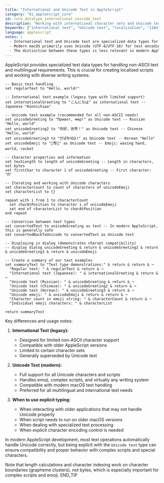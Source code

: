 ```yaml
---
title: "International and Unicode Text in AppleScript"
category: "01_applescript_core"
id: core_datatype_international_unicode_text
description: "Working with international character sets and Unicode text in AppleScript for multilingual applications."
keywords: ["international text", "Unicode text", "localization", "i18n", "UTF-8", "character encoding", "multi-byte", "non-Latin"]
language: applescript
notes: |
  - International text and Unicode text are specialized data types for handling non-ASCII characters
  - Modern macOS primarily uses Unicode (UTF-8/UTF-16) for text encoding
  - The distinction between these types is less relevant in modern AppleScript versions, but still important for compatibility
---
```


AppleScript provides specialized text data types for handling non-ASCII text and multilingual requirements. This is crucial for creating localized scripts and working with diverse writing systems.

```applescript
-- Basic text handling
set regularText to "Hello, world!"

-- International text example (legacy type with limited support)
set internationalGreeting to "こんにちは" as international text -- Japanese "Konnichiwa"

-- Unicode text example (recommended for all non-ASCII needs)
set unicodeGreeting to "Привет, мир!" as Unicode text -- Russian "Hello, world"
set unicodeGreeting2 to "你好，世界！" as Unicode text -- Chinese "Hello, world"
set unicodeGreeting3 to "안녕하세요!" as Unicode text -- Korean "Hello"
set unicodeEmoji to "👋🌎🚀" as Unicode text -- Emoji: waving hand, world, rocket

-- Character properties and information
set textLength to length of unicodeGreeting -- Length in characters, not bytes
set firstChar to character 1 of unicodeGreeting -- First character: "П"

-- Iterating and working with Unicode characters
set characterCount to count of characters of unicodeEmoji
set characterList to {}

repeat with i from 1 to characterCount
  set charAtPosition to character i of unicodeEmoji
  set end of characterList to charAtPosition
end repeat

-- Conversion between text types
set convertedText to unicodeGreeting as text -- In modern AppleScript, this is generally safe
set convertedBackToUnicode to convertedText as Unicode text

-- Displaying in dialog (demonstrates charset compatibility)
-- display dialog unicodeGreeting & return & unicodeGreeting2 & return & unicodeGreeting3 & return & unicodeEmoji

-- Create a summary of our text examples
set summaryText to "Text type demonstrations:" & return & return & ¬
  "Regular text: " & regularText & return & ¬
  "International text (Japanese): " & internationalGreeting & return & ¬
  "Unicode text (Russian): " & unicodeGreeting & return & ¬
  "Unicode text (Chinese): " & unicodeGreeting2 & return & ¬
  "Unicode text (Korean): " & unicodeGreeting3 & return & ¬
  "Unicode emoji: " & unicodeEmoji & return & return & ¬
  "Character count in emoji string: " & characterCount & return & ¬
  "Individual emoji characters: " & characterList

return summaryText
```

Key differences and usage notes:

1. **International Text (legacy):**
   - Designed for limited non-ASCII character support
   - Compatible with older AppleScript versions
   - Limited to certain character sets
   - Generally superseded by Unicode text

2. **Unicode Text (modern):**
   - Full support for all Unicode characters and scripts
   - Handles emoji, complex scripts, and virtually any writing system
   - Compatible with modern macOS text handling
   - Preferred for all multilingual and international text needs

3. **When to use explicit typing:**
   - When interacting with older applications that may not handle Unicode properly
   - When script needs to run on older macOS versions
   - When dealing with specialized text processing
   - When explicit character encoding control is needed

In modern AppleScript development, most text operations automatically handle Unicode correctly, but being explicit with the `Unicode text` type can ensure compatibility and proper behavior with complex scripts and special characters.

Note that length calculations and character indexing work on character boundaries (grapheme clusters), not bytes, which is especially important for complex scripts and emoji.
END_TIP
